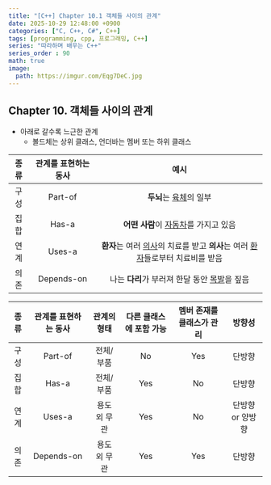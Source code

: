 ```yaml
---
title: "[C++] Chapter 10.1 객체들 사이의 관계"
date: 2025-10-29 12:48:00 +0900
categories: ["C, C++, C#", C++]
tags: [programming, cpp, 프로그래밍, C++]
series: "따라하며 배우는 C++"
series_order : 90
math: true
image:
  path: https://imgur.com/Eqg7DeC.jpg
---
```


## Chapter 10. 객체들 사이의 관계

- 아래로 갈수록 느근한 관계
  - 볼드체는 상위 클래스, 언더바는 멤버 또는 하위 클래스

| 종류  | 관계를 표현하는 동사 |                                            예시                                             |
| :---: | :------------------: | :-----------------------------------------------------------------------------------------: |
| 구성  |       Part-of        |                                **두뇌**는 <u>육체</u>의 일부                                |
| 집합  |        Has-a         |                         **어떤 사람**이 <u>자동차</u>를 가지고 있음                         |
| 연계  |        Uses-a        | **환자**는 여러 <u>의사</u>의 치료를 받고 **의사**는 여러 <u>환자</u>들로부터 치료비를 받음 |
| 의존  |      Depends-on      |                     나는 **다리**가 부러져 한달 동안 <u>목발</u>을 짚음                     |

| 종류  | 관계를 표현하는 동사 | 관계의 형태  | 다른 클래스에 포함 가능 | 멤버 존재를 클래스가 관리 |      방향성      |
| :---: | :------------------: | :----------: | :---------------------: | :-----------------------: | :--------------: |
| 구성  |       Part-of        |  전체/부품   |           No            |            Yes            |      단방향      |
| 집합  |        Has-a         |  전체/부품   |           Yes           |            No             |      단방향      |
| 연계  |        Uses-a        | 용도 외 무관 |           Yes           |            No             | 단방향 or 양방향 |
| 의존  |      Depends-on      | 용도 외 무관 |           Yes           |            Yes            |      단방향      |